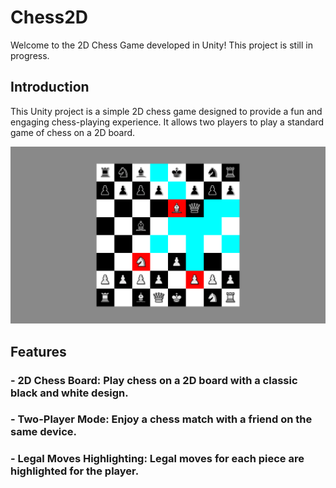 # Chess2D
Welcome to the 2D Chess Game developed in Unity! This project is still in progress.

## Introduction
This Unity project is a simple 2D chess game designed to provide a fun and engaging chess-playing experience. It allows two players to play a standard game of chess on a 2D board.

![Alt text](image.png)

## Features
### - **2D Chess Board**: Play chess on a 2D board with a classic black and white design.
### - **Two-Player Mode**: Enjoy a chess match with a friend on the same device.
### - **Legal Moves Highlighting**: Legal moves for each piece are highlighted for the player.

